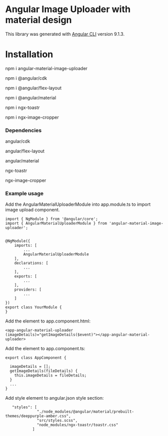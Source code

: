 # Angular Image Uploader with material design

This library was generated with [Angular CLI](https://github.com/angular/angular-cli) version 9.1.3.

# Installation
npm i angular-material-image-uploader

npm i @angular/cdk

npm i @angular/flex-layout

npm i @angular/material

npm i ngx-toastr

npm i ngx-image-cropper


### Dependencies 
angular/cdk

angular/flex-layout

angular/material

ngx-toastr

ngx-image-cropper


### Example usage
Add the AngularMaterialUploaderModule into app.module.ts to import image upload component.
```
import { NgModule } from '@angular/core';
import { AngularMaterialUploaderModule } from 'angular-material-image-uploader';


@NgModule({
    imports: [
        ...
        AngularMaterialUploaderModule 
    ],
    declarations: [
        ...
    ],
    exports: [
        ...
    ],
    providers: [
        ...
    ]
})
export class YourModule {
}
```

Add the element to app.component.html:
```
<app-angular-material-uploader (imageDetails)="getImageDetails($event)"></app-angular-material-uploader>

```

Add the element to app.component.ts:
```
export class AppComponent {
 
  imageDetails = [];
  getImageDetails(fileDetails) {
    this.imageDetails = fileDetails;
  }
  ...
}

```


Add style element to angular.json style section:
```
   "styles": [
              "./node_modules/@angular/material/prebuilt-themes/deeppurple-amber.css",
              "src/styles.scss",
              "node_modules/ngx-toastr/toastr.css"
            ]

```
